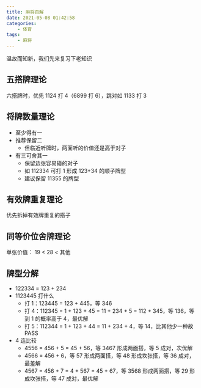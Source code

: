 ```yaml
---
title: 麻将百解
date: 2021-05-08 01:42:58
categories:
    - 体育
tags:
    - 麻将
---
```


温故而知新，我们先来复习下老知识

## 五撘牌理论

六搭牌时，优先 1124 打 4（6899 打 6），跳对如 1133 打 3

## 将牌数量理论

-   至少得有一
-   推荐保留二
    -   但临近听牌时，两面听的价值还是高于对子
-   有三可舍其一
    -   保留边张容易碰的对子
    -   如 112334 可打 1 形成 123+34 的顺子牌型
    -   建议保留 11355 的牌型

## 有效牌重复理论

优先拆掉有效牌重复的搭子

## 同等价位舍牌理论

单张价值： 19 < 28 < 其他

## 牌型分解

-   122334 = 123 + 234
-   1123445 打什么
    -   打 1：123445 = 123 + 445，等 346
    -   打 4：112345 = 1 + 123 + 45 = 11 + 234 + 5 = 112 + 345，等 136，等到 1 的概率高于 4，最优解
    -   打 5：112344 = 1 + 123 + 44 = 11 + 234 + 4，等 14，比其他少一种故 PASS
-   4 连比较
    -   4556 = 456 + 5 = 45 + 56，等 3467 形成两面搭，等 5 成对，次优解
    -   4566 = 456 + 6，等 57 形成两面搭，等 48 形成坎张搭，等 36 成对，最差解
    -   4567 = 456 + 7 = 4 + 567 = 45 + 67，等 3568 形成两面搭，等 29 形成坎张搭，等 47 成对，最优解
